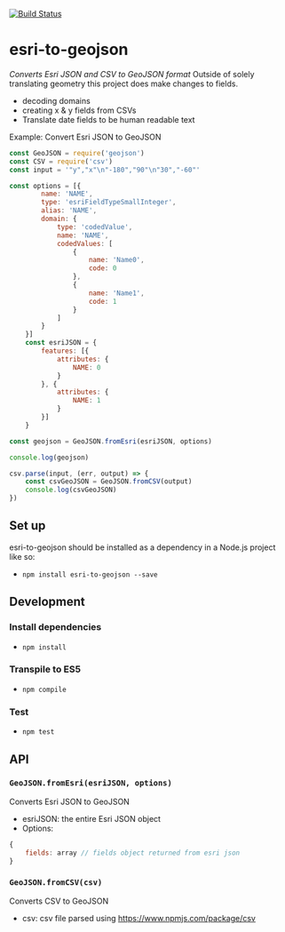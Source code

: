 [![Build Status](https://travis-ci.org/koopjs/esri-to-geojson.svg?branch=master)](https://travis-ci.org/koopjs/esri-to-geojson)

# esri-to-geojson
*Converts Esri JSON and CSV to GeoJSON format*
Outside of solely translating geometry this project does make changes to
fields.
* decoding domains
* creating x & y fields from CSVs
* Translate date fields to be human readable text


Example: Convert Esri JSON to GeoJSON
```js
const GeoJSON = require('geojson')
const CSV = require('csv')
const input = '"y","x"\n"-180","90"\n"30","-60"'

const options = [{
        name: 'NAME',
        type: 'esriFieldTypeSmallInteger',
        alias: 'NAME',
        domain: {
            type: 'codedValue',
            name: 'NAME',
            codedValues: [
                {
                    name: 'Name0',
                    code: 0
                },
                {
                    name: 'Name1',
                    code: 1
                }
            ]
        }
    }]
    const esriJSON = {
        features: [{
            attributes: {
                NAME: 0
            }
        }, {
            attributes: {
                NAME: 1
            }
        }]
    }

const geojson = GeoJSON.fromEsri(esriJSON, options)

console.log(geojson)

csv.parse(input, (err, output) => {
    const csvGeoJSON = GeoJSON.fromCSV(output)
    console.log(csvGeoJSON)
})

```

## Set up

esri-to-geojson should be installed as a dependency in a Node.js project like so:

- `npm install esri-to-geojson --save`


## Development

### Install dependencies
- `npm install`

### Transpile to ES5
- `npm compile`

### Test
- `npm test`


## API
### `GeoJSON.fromEsri(esriJSON, options)`
Converts Esri JSON to GeoJSON
- esriJSON: the entire Esri JSON object
- Options:
``` javascript
{
    fields: array // fields object returned from esri json
}

```

### `GeoJSON.fromCSV(csv)`
Converts CSV to GeoJSON
- csv: csv file parsed using https://www.npmjs.com/package/csv
